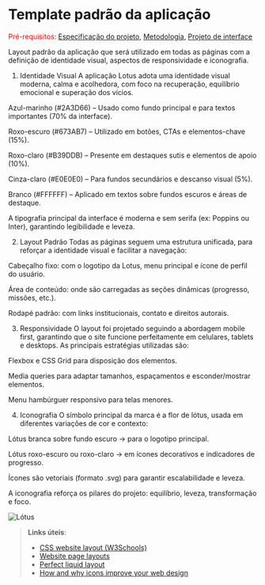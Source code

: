 # Template padrão da aplicação

<span style="color:red">Pré-requisitos: <a href="03-Product-design.md"> Especificação do projeto</a></span>, <a href="04-Metodologia.md"> Metodologia</a>, <a href="05-Projeto-interface.md"> Projeto de interface</a>

Layout padrão da aplicação que será utilizado em todas as páginas com a definição de identidade visual, aspectos de responsividade e iconografia.



1. Identidade Visual
A aplicação Lotus adota uma identidade visual moderna, calma e acolhedora, com foco na recuperação, equilíbrio emocional e superação dos vícios.

Azul-marinho (#2A3D66) – Usado como fundo principal e para textos importantes (70% da interface).

Roxo-escuro (#673AB7) – Utilizado em botões, CTAs e elementos-chave (15%).

Roxo-claro (#B39DDB) – Presente em destaques sutis e elementos de apoio (10%).

Cinza-claro (#E0E0E0) – Para fundos secundários e descanso visual (5%).

Branco (#FFFFFF) – Aplicado em textos sobre fundos escuros e áreas de destaque.

A tipografia principal da interface é moderna e sem serifa (ex: Poppins ou Inter), garantindo legibilidade e leveza.



2. Layout Padrão
Todas as páginas seguem uma estrutura unificada, para reforçar a identidade visual e facilitar a navegação:

Cabeçalho fixo: com o logotipo da Lotus, menu principal e ícone de perfil do usuário.

Área de conteúdo: onde são carregadas as seções dinâmicas (progresso, missões, etc.).

Rodapé padrão: com links institucionais, contato e direitos autorais.



3. Responsividade
O layout foi projetado seguindo a abordagem mobile first, garantindo que o site funcione perfeitamente em celulares, tablets e desktops.
As principais estratégias utilizadas são:

Flexbox e CSS Grid para disposição dos elementos.

Media queries para adaptar tamanhos, espaçamentos e esconder/mostrar elementos.

Menu hambúrguer responsivo para telas menores.



4. Iconografia
O símbolo principal da marca é a flor de lótus, usada em diferentes variações de cor e contexto:

Lótus branca sobre fundo escuro → para o logotipo principal.

Lótus roxo-escuro ou roxo-claro → em ícones decorativos e indicadores de progresso.

Ícones são vetoriais (formato .svg) para garantir escalabilidade e leveza.

A iconografia reforça os pilares do projeto: equilíbrio, leveza, transformação e foco.


![Lótus](https://github.com/user-attachments/assets/9c68ab92-7840-4193-bd2c-6c6574935104)

> **Links úteis**:
>
> - [CSS website layout (W3Schools)](https://www.w3schools.com/css/css_website_layout.asp)
> - [Website page layouts](http://www.cellbiol.com/bioinformatics_web_development/chapter-3-your-first-web-page-learning-html-and-css/website-page-layouts/)
> - [Perfect liquid layout](https://matthewjamestaylor.com/perfect-liquid-layouts)
> - [How and why icons improve your web design](https://usabilla.com/blog/how-and-why-icons-improve-you-web-design/)
